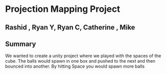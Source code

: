 # Projection Mapping Project

## Rashid , Ryan Y, Ryan C, Catherine , Mike 

## Summary

We wanted to create a unity project where we played with the spaces of the cube. The balls would spawn in one box and pushed to the next and then bounced into another. By hitting Space you would spawn more balls

